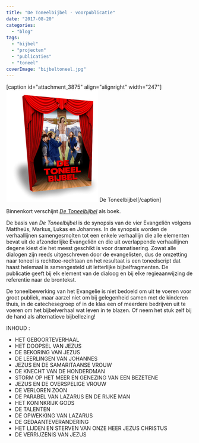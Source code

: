 ```yaml
---
title: "De Toneelbijbel - voorpublicatie"
date: "2017-08-20"
categories: 
  - "blog"
tags: 
  - "bijbel"
  - "projecten"
  - "publicaties"
  - "toneel"
coverImage: "bijbeltoneel.jpg"
---
```


\[caption id="attachment\_3875" align="alignright" width="247"\][![](images/cover-3d-247x300.png)](http://toneelbijbel.gelovenleren.net/) De Toneelbijbel\[/caption\]

Binnenkort verschijnt [_De Toneelbijbel_](http://toneelbijbel.gelovenleren.net/) als boek. 

De basis van _De Toneelbijbel_ is de synopsis van de vier Evangeliën volgens Mattheüs, Markus, Lukas en Johannes. In de synopsis worden de verhaallijnen samengesmolten tot een enkele verhaallijn die alle elementen bevat uit de afzonderlijke Evangeliën en die uit overlappende verhaallijnen degene kiest die het meest geschikt is voor dramatisering. Zowat alle dialogen zijn reeds uitgeschreven door de evangelisten, dus de omzetting naar toneel is rechttoe-rechtaan en het resultaat is een toneelscript dat haast helemaal is samengesteld uit letterlijke bijbelfragmenten. De publicatie geeft bij elk element van de dialoog en bij elke regieaanwijzing de referentie naar de brontekst.

De toneelbewerking van het Evangelie is niet bedoeld om uit te voeren voor groot publiek, maar aarzel niet om bij gelegenheid samen met de kinderen thuis, in de catechesegroep of in de klas een of meerdere bedrijven uit te voeren om het bijbelverhaal wat leven in te blazen. Of neem het stuk zelf bij de hand als alternatieve bijbellezing!

INHOUD :

- HET GEBOORTEVERHAAL
- HET DOOPSEL VAN JEZUS
- DE BEKORING VAN JEZUS
- DE LEERLINGEN VAN JOHANNES
- JEZUS EN DE SAMARITAANSE VROUW
- DE KNECHT VAN DE HONDERDMAN
- STORM OP HET MEER EN GENEZING VAN EEN BEZETENE
- JEZUS EN DE OVERSPELIGE VROUW
- DE VERLOREN ZOON
- DE PARABEL VAN LAZARUS EN DE RIJKE MAN
- HET KONINKRIJK GODS
- DE TALENTEN
- DE OPWEKKING VAN LAZARUS
- DE GEDAANTEVERANDERING
- HET LIJDEN EN STERVEN VAN ONZE HEER JEZUS CHRISTUS
- DE VERRIJZENIS VAN JEZUS

